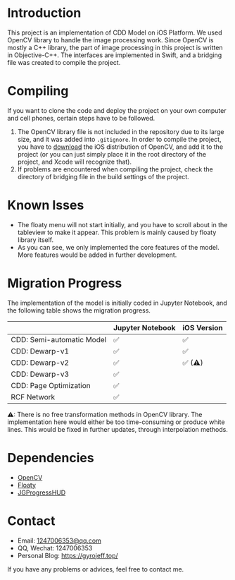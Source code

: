 # Introduction

This project is an implementation of CDD Model on iOS Platform. We used OpenCV library to handle the image processing work. Since OpenCV is mostly a C++ library, the part of image processing in this project is written in Objective-C++. The interfaces are implemented in Swift, and a bridging file was created to compile the project.

# Compiling

If you want to clone the code and deploy the project on your own computer and cell phones, certain steps have to be followed.

1. The OpenCV library file is not included in the repository due to its large size, and it was added into `.gitignore`. In order to compile the project, you have to [download](https://opencv.org/releases/) the iOS distribution of OpenCV, and add it to the project (or you can just simply place it in the root directory of the project, and Xcode will recognize that).
2. If problems are encountered when compiling the project, check the directory of bridging file in the build settings of the project.

# Known Isses

- The floaty menu will not start initially, and you have to scroll about in the tableview to make it appear. This problem is mainly caused by floaty library itself.
- As you can see, we only implemented the core features of the model. More features would be added in further development.

# Migration Progress

The implementation of the model is initially coded in Jupyter Notebook, and the following table shows the migration progress.

|  | Jupyter Notebook | iOS Version |
| - | - | - |
| CDD: Semi-automatic Model | ✅ | ✅ |
| CDD: Dewarp-v1 | ✅ | ✅ |
| CDD: Dewarp-v2 | ✅ | ✅ (⚠) |
| CDD: Dewarp-v3 | ✅ |  |
| CDD: Page Optimization | ✅ |  |
| RCF Network | ✅ |  |

⚠: There is no free transformation methods in OpenCV library. The implementation here would either be too time-consuming or produce white lines. This would be fixed in further updates, through interpolation methods. 

# Dependencies

- [OpenCV](https://opencv.org/)
- [Floaty](https://github.com/kciter/Floaty)
- [JGProgressHUD](https://github.com/JonasGessner/JGProgressHUD)

# Contact

- Email: 1247006353@qq.com
- QQ, Wechat: 1247006353
- Personal Blog: https://gyrojeff.top/

If you have any problems or advices, feel free to contact me.
